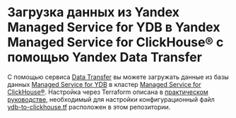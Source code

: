 # Загрузка данных из Yandex Managed Service for YDB в Yandex Managed Service for ClickHouse® с помощью Yandex Data Transfer

С помощью сервиса [Data Transfer](https://yandex.cloud/ru/docs/data-transfer) вы можете загружать данные из базы данных [Managed Service for YDB](https://yandex.cloud/ru/docs/ydb) в кластер [Managed Service for ClickHouse®](https://yandex.cloud/ru/docs/managed-clickhouse). Настройка через Terraform описана в [практическом руководстве](https://yandex.cloud/ru/docs/data-transfer/tutorials/ydb-to-clickhouse), необходимый для настройки конфигурационный файл [ydb-to-clickhouse.tf](ydb-to-clickhouse.tf) расположен в этом репозитории.
